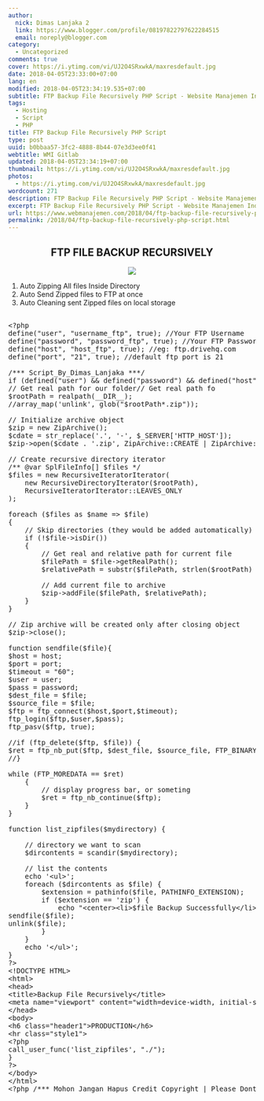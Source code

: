 ```yaml
---
author:
  nick: Dimas Lanjaka 2
  link: https://www.blogger.com/profile/08197822797622284515
  email: noreply@blogger.com
category:
  - Uncategorized
comments: true
cover: https://i.ytimg.com/vi/UJ2O4SRxwkA/maxresdefault.jpg
date: 2018-04-05T23:33:00+07:00
lang: en
modified: 2018-04-05T23:34:19.535+07:00
subtitle: FTP Backup File Recursively PHP Script - Website Manajemen Indonesia
tags:
  - Hosting
  - Script
  - PHP
title: FTP Backup File Recursively PHP Script
type: post
uuid: b0bbaa57-3fc2-4888-8b44-07e3d3ee0f41
webtitle: WMI Gitlab
updated: 2018-04-05T23:34:19+07:00
thumbnail: https://i.ytimg.com/vi/UJ2O4SRxwkA/maxresdefault.jpg
photos:
  - https://i.ytimg.com/vi/UJ2O4SRxwkA/maxresdefault.jpg
wordcount: 271
description: FTP Backup File Recursively PHP Script - Website Manajemen Indonesia
excerpt: FTP Backup File Recursively PHP Script - Website Manajemen Indonesia
url: https://www.webmanajemen.com/2018/04/ftp-backup-file-recursively-php-script.html
permalink: /2018/04/ftp-backup-file-recursively-php-script.html
---
```


<center><h2>FTP FILE BACKUP RECURSIVELY</h2><div><img src="https://i.ytimg.com/vi/UJ2O4SRxwkA/maxresdefault.jpg"></div></center> <ol><li>Auto Zipping All files Inside Directory</li><li>Auto Send Zipped files to FTP at once</li><li>Auto Cleaning sent Zipped files on local storage</li></ol><pre rel="copyright script"><br>&lt;?php<br>define("user", "username_ftp", true); //Your FTP Username<br>define("password", "password_ftp", true); //Your FTP Password<br>define("host", "host_ftp", true); //eg: ftp.drivehq.com<br>define("port", "21", true); //default ftp port is 21<br><br>/*** Script_By_Dimas_Lanjaka ***/<br>if (defined("user") &amp;&amp; defined("password") &amp;&amp; defined("host")){<br>// Get real path for our folder// Get real path fo <br>$rootPath = realpath(__DIR__);<br>//array_map('unlink', glob("$rootPath*.zip"));<br><br>// Initialize archive object<br>$zip = new ZipArchive();<br>$cdate = str_replace('.', '-', $_SERVER['HTTP_HOST']);<br>$zip-&gt;open($cdate . '.zip', ZipArchive::CREATE | ZipArchive::OVERWRITE);<br><br>// Create recursive directory iterator<br>/** @var SplFileInfo[] $files */<br>$files = new RecursiveIteratorIterator(<br>    new RecursiveDirectoryIterator($rootPath),<br>    RecursiveIteratorIterator::LEAVES_ONLY<br>);<br><br>foreach ($files as $name =&gt; $file)<br>{<br>    // Skip directories (they would be added automatically)<br>    if (!$file-&gt;isDir())<br>    {<br>        // Get real and relative path for current file<br>        $filePath = $file-&gt;getRealPath();<br>        $relativePath = substr($filePath, strlen($rootPath) + 1);<br><br>        // Add current file to archive<br>        $zip-&gt;addFile($filePath, $relativePath);<br>    }<br>}<br><br>// Zip archive will be created only after closing object<br>$zip-&gt;close();<br><br>function sendfile($file){<br>$host = host;<br>$port = port;<br>$timeout = "60";<br>$user = user;<br>$pass = password;<br>$dest_file = $file;<br>$source_file = $file;<br>$ftp = ftp_connect($host,$port,$timeout);<br>ftp_login($ftp,$user,$pass);<br>ftp_pasv($ftp, true);<br><br>//if (ftp_delete($ftp, $file)) {<br>$ret = ftp_nb_put($ftp, $dest_file, $source_file, FTP_BINARY, FTP_AUTORESUME);<br>//}<br><br>while (FTP_MOREDATA == $ret)<br>    {<br>        // display progress bar, or someting<br>        $ret = ftp_nb_continue($ftp);<br>    }<br>}<br><br>function list_zipfiles($mydirectory) {<br><br>    // directory we want to scan<br>    $dircontents = scandir($mydirectory);<br><br>    // list the contents<br>    echo '&lt;ul&gt;';<br>    foreach ($dircontents as $file) {<br>        $extension = pathinfo($file, PATHINFO_EXTENSION);<br>        if ($extension == 'zip') {<br>            echo "&lt;center&gt;&lt;li&gt;$file Backup Successfully&lt;/li&gt;&lt;/center&gt;";<br>sendfile($file);<br>unlink($file);<br>        }<br>    }<br>    echo '&lt;/ul&gt;';<br>}<br>?&gt;<br>&lt;!DOCTYPE HTML&gt;<br>&lt;html&gt;<br>&lt;head&gt;<br>&lt;title&gt;Backup File Recursively&lt;/title&gt;<br>&lt;meta name="viewport" content="width=device-width, initial-scale=1.0"&gt;<br>&lt;/head&gt;<br>&lt;body&gt;<br>&lt;h6 class="header1"&gt;PRODUCTION&lt;/h6&gt;<br>&lt;hr class="style1"&gt;<br>&lt;?php<br>call_user_func('list_zipfiles', "./");<br>}<br>?&gt;<br>&lt;/body&gt;<br>&lt;/html&gt;<br>&lt;?php /*** Mohon Jangan Hapus Credit Copyright | Please Dont Remove Copyright Credits ***/ ?&gt;<br></pre>